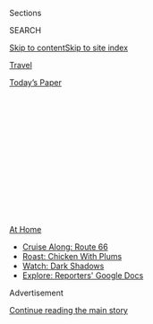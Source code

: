 <div id="app">

<div>

<div>

<div>

<div class="NYTAppHideMasthead css-1q2w90k e1suatyy0">

<div class="section css-ui9rw0 e1suatyy2">

<div class="css-eph4ug er09x8g0">

<div class="css-6n7j50">

</div>

<span class="css-1dv1kvn">Sections</span>

<div class="css-10488qs">

<span class="css-1dv1kvn">SEARCH</span>

</div>

[Skip to content](#site-content)[Skip to site
index](#site-index)

</div>

<div id="masthead-section-label" class="css-1wr3we4 eaxe0e00">

[Travel](https://www.nytimes3xbfgragh.onion/section/travel)

</div>

<div class="css-10698na e1huz5gh0">

</div>

</div>

<div id="masthead-bar-one" class="section hasLinks css-15hmgas e1csuq9d3">

<div class="css-uqyvli e1csuq9d0">

</div>

<div class="css-1uqjmks e1csuq9d1">

</div>

<div class="css-9e9ivx">

[](https://myaccount.nytimes3xbfgragh.onion/auth/login?response_type=cookie&client_id=vi)

</div>

<div class="css-1bvtpon e1csuq9d2">

[Today’s
Paper](https://www.nytimes3xbfgragh.onion/section/todayspaper)

</div>

</div>

</div>

</div>

<div data-aria-hidden="false">

<div id="site-content" data-role="main">

<div>

<div class="css-1aor85t" style="opacity:0.000000001;z-index:-1;visibility:hidden">

<div class="css-1hqnpie">

<div class="css-epjblv">

<span class="css-17xtcya">[Travel](/section/travel)</span><span class="css-x15j1o">|</span><span class="css-fwqvlz">Quarantine
and Travel: Strict Penalties, Rare
Enforcement</span>

</div>

<div class="css-k008qs">

<div class="css-1iwv8en">

<span class="css-18z7m18"></span>

<div>

</div>

</div>

<span class="css-1n6z4y">https://nyti.ms/2Qefh0M</span>

<div class="css-1705lsu">

<div class="css-4xjgmj">

<div class="css-4skfbu" data-role="toolbar" data-aria-label="Social Media Share buttons, Save button, and Comments Panel with current comment count" data-testid="share-tools">

  - 
  - 
  - 
  - 
    
    <div class="css-6n7j50">
    
    </div>

  - 

</div>

</div>

</div>

</div>

</div>

</div>

<div class="css-13pd83m">

<div id="NYT_TOP_BANNER_REGION">

<div>

<div id="maps-athome-menu" class="section css-l08pwh interactive-content interactive-size-medium">

<div class="css-17ih8de interactive-body">

<div class="at-home-nav__innerContainer">

<div class="at-home-nav__title">

[At
Home](https://www.nytimes3xbfgragh.onion/spotlight/at-home?action=click&pgtype=Article&state=default&region=TOP_BANNER&context=at_home_menu)

</div>

  - [Cruise Along:
    Route 66](https://www.nytimes3xbfgragh.onion/2020/09/07/travel/route-66.html?action=click&pgtype=Article&state=default&region=TOP_BANNER&context=at_home_menu)
  - [Roast: Chicken With
    Plums](https://www.nytimes3xbfgragh.onion/2020/09/04/dining/sheet-pan-chicken.html?action=click&pgtype=Article&state=default&region=TOP_BANNER&context=at_home_menu)
  - [Watch: Dark
    Shadows](https://www.nytimes3xbfgragh.onion/2020/09/04/arts/television/dark-shadows-stream.html?action=click&pgtype=Article&state=default&region=TOP_BANNER&context=at_home_menu)
  - [Explore: Reporters' Google
    Docs](https://www.nytimes3xbfgragh.onion/interactive/2020/at-home/even-more-reporters-editors-diaries-lists-recommendations.html?action=click&pgtype=Article&state=default&region=TOP_BANNER&context=at_home_menu)

</div>

</div>

</div>

</div>

</div>

</div>

<div id="top-wrapper" class="css-1sy8kpn">

<div id="top-slug" class="css-l9onyx">

Advertisement

</div>

[Continue reading the main
story](#after-top)

<div class="ad top-wrapper" style="text-align:center;height:100%;display:block;min-height:250px">

<div id="top" class="place-ad" data-position="top" data-size-key="top">

</div>

</div>

<div id="after-top">

</div>

</div>

<div>

<div id="sponsor-wrapper" class="css-1hyfx7x">

<div id="sponsor-slug" class="css-19vbshk">

Supported by

</div>

[Continue reading the main
story](#after-sponsor)

<div id="sponsor" class="ad sponsor-wrapper" style="text-align:center;height:100%;display:block">

</div>

<div id="after-sponsor">

</div>

</div>

<div class="css-186x18t">

</div>

<div class="css-1vkm6nb ehdk2mb0">

# Quarantine and Travel: Strict Penalties, Rare Enforcement

</div>

As quarantine requirements for travelers have become increasingly common
throughout the United States, the prevailing theme is the difficulty of
effective
enforcement.

<div class="css-79elbk" data-testid="photoviewer-wrapper">

<div class="css-z3e15g" data-testid="photoviewer-wrapper-hidden">

</div>

<div class="css-1a48zt4 ehw59r15" data-testid="photoviewer-children">

![<span class="css-cnj6d5 e1z0qqy90" itemprop="copyrightHolder"><span class="css-1ly73wi e1tej78p0">Credit...</span><span><span>Brian
Stauffer</span></span></span>](https://static01.graylady3jvrrxbe.onion/images/2020/08/21/travel/21travel-enforcement/21Quarantine-Enforcement-articleLarge.jpg?quality=75&auto=webp&disable=upscale)

</div>

</div>

<div class="css-18e8msd">

<div class="css-vp77d3 epjyd6m0">

<div class="css-1baulvz">

By <span class="css-1baulvz last-byline" itemprop="name">Lauren
Sloss</span>

</div>

</div>

  - 
    
    <div class="css-ld3wwf e16638kd2">
    
    Published Aug. 21, 2020Updated Aug. 31,
    2020
    
    </div>

  - 
    
    <div class="css-4xjgmj">
    
    <div class="css-pvvomx" data-role="toolbar" data-aria-label="Social Media Share buttons, Save button, and Comments Panel with current comment count" data-testid="share-tools">
    
      - 
      - 
      - 
      - 
        
        <div class="css-6n7j50">
        
        </div>
    
      - 
    
    </div>
    
    </div>

</div>

</div>

<div class="section meteredContent css-1r7ky0e" name="articleBody" itemprop="articleBody">

<div class="css-1fanzo5 StoryBodyCompanionColumn">

<div class="css-53u6y8">

Mika Salamanca’s mug shot is a departure from most of the images you’ll
find of her online, particularly the ones she posts on Instagram to her
1 million-plus followers — winsome selfies and playful portraits with
her head cocked to the side. But in the photograph released by the
Honolulu Police Department, Ms. Salamanca, a social media influencer
from the Philippines, stares directly into the camera, her expression
inscrutable.

Ms. Salamanca [was arrested in Honolulu, Hawaii on
July 24](https://www.kitv.com/story/42406880/social-media-influencer-apologizes-for-breaking-hawaiis-mandated-14day-quarantine)
for having broken the state’s [mandatory 14-day
quarantine](https://hidot.hawaii.gov/coronavirus/). She was apprehended
after posting images and videos out with friends within days of her
arrival, leading a group of locals to report her to authorities.

“One day it will all make sense,” reads an [Instagram
post](https://www.instagram.com/p/CDbn_vinVjS/) from Aug. 4, which
racked up more than 33,000 likes.

</div>

</div>

<div class="css-1fanzo5 StoryBodyCompanionColumn">

<div class="css-53u6y8">

Whether it makes sense or not, Ms. Salamanca’s transgressions,
subsequent arrest and [public
apology](https://www.youtube.com/watch?v=1DA9436drzo) is one of the more
titillating, and public, examples of quarantine enforcement in the
United States. But as quarantine requirements for travelers have become
[increasingly common throughout the United
States](https://www.nytimes3xbfgragh.onion/2020/07/10/travel/state-travel-restrictions.html),
in states including New York, Vermont and Kentucky, plus the city of
Chicago, the prevailing theme is the difficulty of effective
enforcement.

<div class="css-79elbk" data-testid="photoviewer-wrapper">

<div class="css-z3e15g" data-testid="photoviewer-wrapper-hidden">

</div>

<div class="css-1a48zt4 ehw59r15" data-testid="photoviewer-children">

<div class="css-zgakxe erfvjey0">

<span class="css-1ly73wi e1tej78p0">Image</span>

<div class="css-zjzyr8">

<div data-testid="lazyimage-container" style="height:483.97777777777776px">

</div>

</div>

</div>

<span class="css-16f3y1r e13ogyst0" data-aria-hidden="true">A photograph
of Anne Salamanca, who goes by Mika Salamanca, released by the Hawaii
Department of Public
Safety.</span><span class="css-cnj6d5 e1z0qqy90" itemprop="copyrightHolder"><span class="css-1ly73wi e1tej78p0">Credit...</span><span>Hawaii
Department of Public Safety, via Associated Press</span></span>

</div>

</div>

Roughly six months into the coronavirus pandemic, local and state
governments have struggled to contain the spread of the coronavirus with
limited manpower and dwindling resources, and following quarantine rules
is more [often than not left to the traveler’s
discretion](https://www.nytimes3xbfgragh.onion/2020/08/16/nyregion/coronavirus-quarantine-nyc.html).
Officials hope that threats of fines or imprisonment and, more
crucially, an honor code state of mind, will prove effective. But as
issues of right and wrong become increasingly muddied in our
ever-shifting pandemic world, can travelers be counted on to do the
right thing?

Hawaii’s quarantine order for trans-Pacific travelers went into effect
on March 26, and currently applies to everyone who enters the state
(Gov. David Ige further instituted a partial quarantine requirement [for
inter-island
travel](https://www.khon2.com/coronavirus/reminder-partial-interisland-travel-quarantine-goes-into-effect-aug-11/),
beginning Aug. 11). Those caught breaking quarantine can be fined up to
$5,000, or imprisoned for up to one year.

In contrast, most other states’ quarantine orders are only required for
travelers coming from places experiencing high infection rates. [In New
York](https://coronavirus.health.ny.gov/covid-19-travel-advisory), that
currently includes more than 30 states, plus Puerto Rico and the U.S.
Virgin Islands, according to a list that is updated weekly. Those who
violate the quarantine order are subject to fines up to $10,000.
Connecticut [has started issuing $1,000
fines](https://ctmirror.org/2020/08/12/lamont-administration-fines-5-more-ct-residents-for-violating-covid-travel-rules/)
to visitors who fail to submit a travel advisory form to its public
health department or violate quarantine orders. Other states, including
[Ohio](https://coronavirus.ohio.gov/wps/portal/gov/covid-19/families-and-individuals/COVID-19-Travel-Advisory/COVID-19-Travel-Advisory)
and [New
Hampshire](https://www.covidguidance.nh.gov/out-state-visitors), frame
quarantine requirements as recommendations or requests without the
threat of fines.

Hawaii’s geographic remoteness, and the fact that it is, well, a group
of islands, puts it at an advantage when it comes to monitoring who is
coming or going. All travelers are required to fill out a form provided
by the state’s transportation department upon arrival, and quarantine
enforcement is handled by individual counties. As of Aug. 11, the state
reported 27 arrests on Oahu, 22 in Maui County, 29 on the Big Island and
60 on Kauai according to Krishna Jayaram, special assistant to the state
attorney general.

</div>

</div>

<div class="css-1fanzo5 StoryBodyCompanionColumn">

<div class="css-53u6y8">

“This program, like everything with Covid, is something of a learning
process,” said Mr. Jayaram. “If we’ve become aware of someone who may be
violating the order, we conduct a pretty thorough investigation.”

Many investigations are spurred by concerned citizens, some of whom are
banding together on social media to root out quarantine violators.
[Hawai’i Quarantine Kapu
Breakers](https://www.facebookcorewwwi.onion/groups/KapuBreakers), who
alerted the authorities to Ms. Salamanca’s transgressions, write that
their purpose is, “to bring awareness to issues surrounding tourists and
locals not adhering to public safety standards during the pandemic.”
(Ms. Salamanca did not respond to requests for comment.) [Incidents of
community
policing](https://www.washingtonpost.com/nation/2020/07/31/arrest-breaking-quarantine-covid-florida/)
have also been reported in Florida, South Carolina and Kentucky, plus
examples of [particularly vigilant
enforcement](https://www.nytimes3xbfgragh.onion/2020/08/07/travel/Canada-border-crossings-coronavirus.html)
against Americans attempting to sneak into Canada.

Quarantine violations seem particularly egregious in Hawaii, where,
comparatively, the rules are unambiguous. Brad Johnson, who lives in
Maui, traveled to Kentucky in early June to be with his ailing father.
Mr. Johnson noted that, upon returning to Hawaii weeks later, it was
virtually impossible to exit the airport without filling out a form and
interacting with government officials, including the Hawaii National
Guard. He was required to provide his phone number and told to turn on
his location services. Still, he noticed that a number of people who had
been on his flight were pushing back both in transit and upon arrival.

“There were maybe a dozen people who were not wearing masks, and kind of
creating a ruckus,” he said. “I saw one of these women arguing with
officials, and refusing to turn on her phone’s tracking. She was
visiting family; it was her right, they were violating it. The officials
made clear that her other option was to get back on the plane and go
back.”

<div id="NYT_MAIN_CONTENT_2_REGION" class="css-9tf9ac">

<div>

</div>

</div>

Mr. Johnson was contacted twice by government officials to make sure
that he was abiding by the rules. Other states, in contrast, are making
enforcement a much lower priority. Furthermore, the rules of what is and
isn’t allowed are less clear.

New York also requires visitors from its changing list of hot-spot
states to fill out a form sharing their location and contact
information. But the threat of enforcement remains lower than that of
Hawaii, not least because of the sheer number of visitors and the
disparate entry points. Since the first quarantine order was issued on
June 25, the state’s health department has worked in partnership with
the Port Authority of New York and New Jersey to ensure that health
officials are stationed at airports and positioned by flights arriving
from applicable states to hand out and collect forms (those who refuse
are subject to a $2,000 fine).

On Aug. 5, Mayor Bill de Blasio announced plans to set up checkpoints on
metro-area bridges and tunnels, plus similar setups at Penn Station and
the Port Authority Bus Terminal. But details of the plan [were scarce,
and somewhat
confusing](https://www.nytimes3xbfgragh.onion/2020/08/05/nyregion/nyc-coronavirus-quarantine-checkpoints.html).
According to Amanda Kwan, a senior public information officer at the
Port Authority, “The Port Authority has been in contact with the city,
and their effort will have no operational impact to any of our
facilities. All vehicle checkpoints are being set up off of Port
Authority property without Port Authority personnel.” [As of
Aug. 14](https://www.nbcnewyork.com/news/local/most-of-nycs-coronavirus-checkpoints-stops-have-taken-place-in-one-borough/2567143/),
the majority of stops made were on Staten Island, while only 36 vehicles
entering Manhattan were stopped.

</div>

</div>

<div class="css-1fanzo5 StoryBodyCompanionColumn">

<div class="css-53u6y8">

Bethany Mitchell returned home to New York on July 14 from San
Francisco, having left the city in March to stay with her boyfriend when
her work as a performer with the [Battery
Dance](https://batterydance.org/) company dried up. She wanted to try
her best to follow the quarantine rules, but found some of the asks
unclear, or unfeasible.

“I hadn’t been in my apartment for four months. I had to go to the
grocery store and pharmacy; to do things to function,” she said. She
looked into delivery options for her groceries, but found that it was
prohibitively expensive. She also got tested shortly after arriving;
when she got her results a week later, she began seeing friends from a
distance in parks. “My mind-set was, ‘At least I didn’t bring it from
California\!’”

According to Gov. Andrew M. Cuomo’s office, a negative coronavirus test
is not a pass from quarantine, but this information can be hard to find
(it’s on page six of [an online
F.A.Q.](https://coronavirus.health.ny.gov/system/files/documents/2020/07/nys-covid-travel-advisory-faq_0.pdf)).
And for a number of states, including Vermont and Alaska, a negative
test can be a quarantine pass. In lieu of clear guidelines and regular
check-ins, Ms. Mitchell said that she made choices that felt safe,
financially viable and rational to her (she was contacted by the state
health department once, on day 13 of her quarantine period). The
governor’s office could not share numbers of those caught violating
quarantine in New York.

The desire to do what’s right is common, but defining that is difficult
as people receive mixed messages. [Dr. Erez
Yoeli](http://erezyoeli.com/), a research scientist at M.I.T.’s Sloan
School of Management and director of the Applied Cooperation Team, said
that the lack of consistency in the rules on the national, state and
even city level leads to ambiguity, which leaves room for plausible
deniability.

“That makes it hard to make these rules social norms,” he said. “Without
those social norms, there’s no way that society can enforce the rules
informally.”

Still, “soft” enforcement remains central to many of these quarantine
plans. Dr. Allison Arwady, commissioner of Chicago’s public health
department, said at [a
recent](https://www.facebookcorewwwi.onion/ChicagoMayorsOffice/videos/292903845473289)
[news
conference](https://www.facebookcorewwwi.onion/ChicagoMayorsOffice/videos/292903845473289),
“Our primary objective is about educating and informing the public.”
Chicago is currently requiring a two-week quarantine from 19 states and
Puerto Rico. Dr. Arwady noted that, while the city does have the ability
to issue fines of $100 to $500 per day, enforcement is not her main
goal. “I have absolutely no intention of pulling cars over that have
out-of-state license plates, \[or\] developing watch lists of people
flying through the airports.”

This leaves some businesses in a challenging position. Hotels, for
instance, can receive guest reservations from a variety of sources —
online platforms like Expedia, travel agents, direct booking on their
websites — that provide varying degrees of data and information about
where a guest is coming from and if they would be required to
quarantine.

</div>

</div>

<div class="css-1fanzo5 StoryBodyCompanionColumn">

<div class="css-53u6y8">

“When it comes from our website, we can get more information from
people,” said Robert Baum, a partner at [Bedderman
Lodging](https://staybedderman.com/), a hotel group based in Chicago.
“But even then we have a better shot of knowing where they live,
rather than where they were most recently.”

Mr. Baum said he has reached out to the city for advice on how to deal
with guests. In the meantime, Bedderman is emailing all guests coming to
its three hotels to inform them of the city’s rules, and further
reminding them during the check-in process. Again, the hotels aren’t
necessarily able to track whether or not guests are coming from hot spot
states; they aren’t checking passports or parsing credit card
statements.

“Unlike other retail businesses, it’s pretty much a guarantee that
people are coming in from other places,” Mr. Baum said. “It puts our
staff in a challenging position. When there’s no real way for us to
police these quarantine rules, it’s hard for us to reassure them.”

Chicago city officials did not share numbers of those who had been
caught violating quarantine orders.

The patchwork of quarantine rules, not dissimilar from differing norms
regarding mask usage and social distancing, seeds confusion. As Dr.
Yoeli said, “confusion introduces this ability to act in your own
self-interest.” But he still thinks it’s worth trying to establish more
effective social norms.

“Everyone wants guidance; everyone wants to be OK,” he said. “I think
that everyone would find it something of a relief to have a clearer idea
of what to do.”

</div>

</div>

<div>

</div>

<div class="css-1fanzo5 StoryBodyCompanionColumn">

<div class="css-53u6y8">

***Follow New York Times Travel***
*on*[*Instagram*](https://www.instagram.com/nytimestravel/)*,*[*Twitter*](https://twitter.com/nytimestravel)
*and*[*Facebook*](https://www.facebookcorewwwi.onion/nytimestravel/)*.
And*[*sign up for our weekly Travel Dispatch
newsletter*](https://www.nytimes3xbfgragh.onion/newsletters/traveldispatch)
*to receive expert tips on traveling smarter and inspiration for your
next vacation.*

</div>

</div>

</div>

<div>

</div>

<div>

</div>

<div>

</div>

<div>

<div id="bottom-wrapper" class="css-1ede5it">

<div id="bottom-slug" class="css-l9onyx">

Advertisement

</div>

[Continue reading the main
story](#after-bottom)

<div id="bottom" class="ad bottom-wrapper" style="text-align:center;height:100%;display:block;min-height:90px">

</div>

<div id="after-bottom">

</div>

</div>

</div>

</div>

</div>

## Site Index

<div>

</div>

## Site Information Navigation

  - [© <span>2020</span> <span>The New York Times
    Company</span>](https://help.nytimes3xbfgragh.onion/hc/en-us/articles/115014792127-Copyright-notice)

<!-- end list -->

  - [NYTCo](https://www.nytco.com/)
  - [Contact
    Us](https://help.nytimes3xbfgragh.onion/hc/en-us/articles/115015385887-Contact-Us)
  - [Work with us](https://www.nytco.com/careers/)
  - [Advertise](https://nytmediakit.com/)
  - [T Brand Studio](http://www.tbrandstudio.com/)
  - [Your Ad
    Choices](https://www.nytimes3xbfgragh.onion/privacy/cookie-policy#how-do-i-manage-trackers)
  - [Privacy](https://www.nytimes3xbfgragh.onion/privacy)
  - [Terms of
    Service](https://help.nytimes3xbfgragh.onion/hc/en-us/articles/115014893428-Terms-of-service)
  - [Terms of
    Sale](https://help.nytimes3xbfgragh.onion/hc/en-us/articles/115014893968-Terms-of-sale)
  - [Site
    Map](https://spiderbites.nytimes3xbfgragh.onion)
  - [Help](https://help.nytimes3xbfgragh.onion/hc/en-us)
  - [Subscriptions](https://www.nytimes3xbfgragh.onion/subscription?campaignId=37WXW)

</div>

</div>

</div>

</div>
